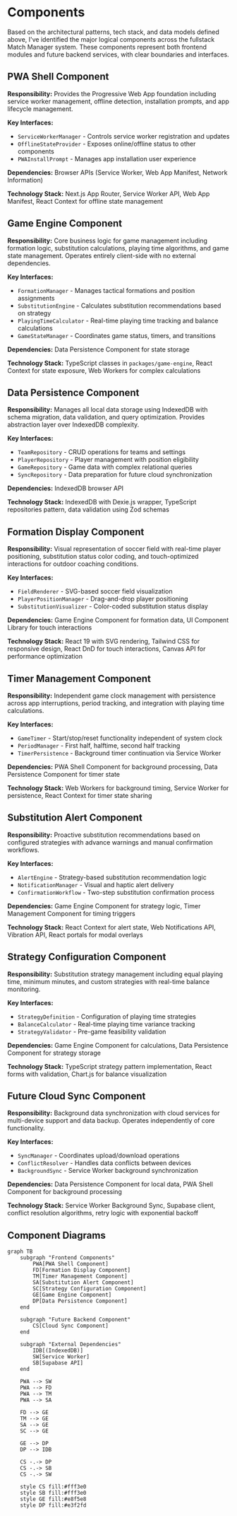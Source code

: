 # Components

Based on the architectural patterns, tech stack, and data models defined above, I've identified the major logical components across the fullstack Match Manager system. These components represent both frontend modules and future backend services, with clear boundaries and interfaces.

## PWA Shell Component

**Responsibility:** Provides the Progressive Web App foundation including service worker management, offline detection, installation prompts, and app lifecycle management.

**Key Interfaces:**
- `ServiceWorkerManager` - Controls service worker registration and updates
- `OfflineStateProvider` - Exposes online/offline status to other components
- `PWAInstallPrompt` - Manages app installation user experience

**Dependencies:** Browser APIs (Service Worker, Web App Manifest, Network Information)

**Technology Stack:** Next.js App Router, Service Worker API, Web App Manifest, React Context for offline state management

## Game Engine Component

**Responsibility:** Core business logic for game management including formation logic, substitution calculations, playing time algorithms, and game state management. Operates entirely client-side with no external dependencies.

**Key Interfaces:**
- `FormationManager` - Manages tactical formations and position assignments
- `SubstitutionEngine` - Calculates substitution recommendations based on strategy
- `PlayingTimeCalculator` - Real-time playing time tracking and balance calculations
- `GameStateManager` - Coordinates game status, timers, and transitions

**Dependencies:** Data Persistence Component for state storage

**Technology Stack:** TypeScript classes in `packages/game-engine`, React Context for state exposure, Web Workers for complex calculations

## Data Persistence Component

**Responsibility:** Manages all local data storage using IndexedDB with schema migration, data validation, and query optimization. Provides abstraction layer over IndexedDB complexity.

**Key Interfaces:**
- `TeamRepository` - CRUD operations for teams and settings
- `PlayerRepository` - Player management with position eligibility
- `GameRepository` - Game data with complex relational queries
- `SyncRepository` - Data preparation for future cloud synchronization

**Dependencies:** IndexedDB browser API

**Technology Stack:** IndexedDB with Dexie.js wrapper, TypeScript repositories pattern, data validation using Zod schemas

## Formation Display Component

**Responsibility:** Visual representation of soccer field with real-time player positioning, substitution status color coding, and touch-optimized interactions for outdoor coaching conditions.

**Key Interfaces:**
- `FieldRenderer` - SVG-based soccer field visualization
- `PlayerPositionManager` - Drag-and-drop player positioning
- `SubstitutionVisualizer` - Color-coded substitution status display

**Dependencies:** Game Engine Component for formation data, UI Component Library for touch interactions

**Technology Stack:** React 19 with SVG rendering, Tailwind CSS for responsive design, React DnD for touch interactions, Canvas API for performance optimization

## Timer Management Component

**Responsibility:** Independent game clock management with persistence across app interruptions, period tracking, and integration with playing time calculations.

**Key Interfaces:**
- `GameTimer` - Start/stop/reset functionality independent of system clock
- `PeriodManager` - First half, halftime, second half tracking
- `TimerPersistence` - Background timer continuation via Service Worker

**Dependencies:** PWA Shell Component for background processing, Data Persistence Component for timer state

**Technology Stack:** Web Workers for background timing, Service Worker for persistence, React Context for timer state sharing

## Substitution Alert Component

**Responsibility:** Proactive substitution recommendations based on configured strategies with advance warnings and manual confirmation workflows.

**Key Interfaces:**
- `AlertEngine` - Strategy-based substitution recommendation logic
- `NotificationManager` - Visual and haptic alert delivery
- `ConfirmationWorkflow` - Two-step substitution confirmation process

**Dependencies:** Game Engine Component for strategy logic, Timer Management Component for timing triggers

**Technology Stack:** React Context for alert state, Web Notifications API, Vibration API, React portals for modal overlays

## Strategy Configuration Component

**Responsibility:** Substitution strategy management including equal playing time, minimum minutes, and custom strategies with real-time balance monitoring.

**Key Interfaces:**
- `StrategyDefinition` - Configuration of playing time strategies
- `BalanceCalculator` - Real-time playing time variance tracking
- `StrategyValidator` - Pre-game feasibility validation

**Dependencies:** Game Engine Component for calculations, Data Persistence Component for strategy storage

**Technology Stack:** TypeScript strategy pattern implementation, React forms with validation, Chart.js for balance visualization

## Future Cloud Sync Component

**Responsibility:** Background data synchronization with cloud services for multi-device support and data backup. Operates independently of core functionality.

**Key Interfaces:**
- `SyncManager` - Coordinates upload/download operations
- `ConflictResolver` - Handles data conflicts between devices
- `BackgroundSync` - Service Worker background synchronization

**Dependencies:** Data Persistence Component for local data, PWA Shell Component for background processing

**Technology Stack:** Service Worker Background Sync, Supabase client, conflict resolution algorithms, retry logic with exponential backoff

## Component Diagrams

```mermaid
graph TB
    subgraph "Frontend Components"
        PWA[PWA Shell Component]
        FD[Formation Display Component]
        TM[Timer Management Component]
        SA[Substitution Alert Component]
        SC[Strategy Configuration Component]
        GE[Game Engine Component]
        DP[Data Persistence Component]
    end

    subgraph "Future Backend Component"
        CS[Cloud Sync Component]
    end

    subgraph "External Dependencies"
        IDB[(IndexedDB)]
        SW[Service Worker]
        SB[Supabase API]
    end

    PWA --> SW
    PWA --> FD
    PWA --> TM
    PWA --> SA

    FD --> GE
    TM --> GE
    SA --> GE
    SC --> GE

    GE --> DP
    DP --> IDB

    CS -.-> DP
    CS -.-> SB
    CS -.-> SW

    style CS fill:#fff3e0
    style SB fill:#fff3e0
    style GE fill:#e8f5e8
    style DP fill:#e3f2fd
```
